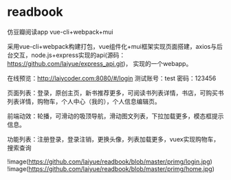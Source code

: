 # readbook
仿豆瓣阅读app  vue-cli+webpack+mui

采用vue-cli+webpack构建打包，vue组件化+mui框架实现页面搭建，axios与后台交互，node.js+express实现的api(源码：https://github.com/laiyue/express_api.git)， 实现的一个webapp。

在线预览：http://laiycoder.com:8080/#/login 
测试账号：test 密码：123456

页面列表：登录，原创主页，新书推荐更多，可阅读书列表详情，书店，可购买书列表详情，购物车，个人中心（我的），个人信息编辑页。

前端动效：轮播，可滑动的吸顶导航，滑动图文列表，下拉加载更多，模态框提示信息。

功能列表：注册登录，登录注销，更换头像，列表加载更多，vuex实现购物车，搜索查询

!image(https://github.com/laiyue/readbook/blob/master/primg/login.jpg) !image(https://github.com/laiyue/readbook/blob/master/primg/home.jpg) 




